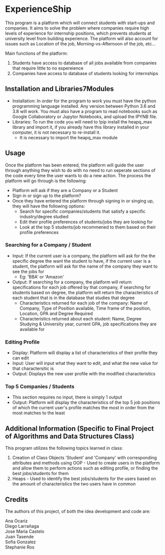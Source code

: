 # ExperienceShip
This program is a platform which will connect students with start-ups and companies. It aims to solve the problem where companies require high levels of experience for internship positions, which prevents students at university level from building experience. The platform will also account for issues such as Location of the job, Morning-vs-Afternoon of the job, etc...

Main functions of the platform:
  1. Students have access to database of all jobs available from companies that require little to no expereience
  2. Companies have access to database of students looking for internships

## Installation and Libraries7Modules
* Installation: In order for the program to work you must have the python programming language installed. Any version between Python 3.6 and 3.8 will work. You must also have a program to read notebooks such as Google Collaboratory or Jupytor Notebooks, and upload the IPYNB file.
* Libraries: To run the code you will need to !pip install the heapq_max library and import it, if you already have this library installed in your computer, it is not necessary to re-install it.
  * It is necessary to import the heapq_max module

## Usage
Once the platform has been entered, the platform will guide the user through anything they wish to do with no need to run seperate sections of the code every time the user wants to do a new action. The process the platform will go through is the following:
* Platform will ask if they are a Company or a Student
* Sign in or sign up to the platform?
* Once they have entered the platform through signing in or singing up, they will have the following options:
  * Search for specific companies/students that satisfy a specific industry/degree studied
  * Edit their profile preferences of students/jobs they are looking for
  * Look at the top 5 students/job recommened to them based on their profile preferences
### Searching for a Company / Student
  * Input: If the current user is a company, the platform will ask for the the specific degree the want the student to have, if the current user is a student, the platform will ask for the name of the company they want to see the jobs for
    * Eg: 'BBA' or 'Amazon'
  * Output: If searching for a company, the platform will return specifications for each job offered by that company, if searching for students based on degree, the platform will return the characteristics of each student that is in the database that studies that degree
    * Characteristics returned for each job of the company: Name of Company, Type of Position available, Time frame of the position, Location, GPA and Degree Required
    * Characteristics returned about each student: Name, Degree Studying & University year, current GPA, job specifications they are available for
### Editing Profile
  * Display: Platform will display a list of characteristics of their profile they can edit
  * Input: User will input what they want to edit, and what the new value for that charactersitic is
  * Output: Displays the new user profile with the modified characteristics
### Top 5 Companies / Students
  * This section requires no input, there is simply 1 output
  * Output: Platform will display the characteristics of the top 5 job positions of which the current user's profile matches the most in order from the most matches to the least

## Additional Information (Specific to Final Project of Algorithms and Data Structures Class)
This program utilizes the following topics learned in class:
  1. Creation of Class Objects 'Student' and 'Company' with corresponding attributes and methods using OOP - Used to create users in the platform and allow them to perform actions such as editing profile, or finding the best jobs/students for them
  2. Heaps - Used to identify the best jobs/students for the users based on the amount of characteristics the two users have in common

## Credits
The authors of this project, of both the idea development and code are:

Ana Ocariz   
Diego Larrañaga  
Jose Maria Castelo   
Juan Tasende     
Sofia Gonzalez   
Stephanie Ros   
